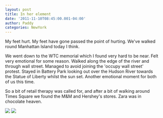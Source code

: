 ```yaml
--- 
layout: post 
title: In her element 
date: '2011-11-10T08:45:00.001-04:00' 
author: Paddy
categories: NewYork
---
```

My feet hurt. My feet have gone passed the point of hurting. We've
walked round Manhattan Island today I think.

We went down to the WTC memorial which I found very hard to be near.
Felt very emotional for some reason. Walked along the edge of the river
and through wall street. Managed to avoid joining the 'occupy wall
street' protest. Stayed in Battery Park looking out over the Hudson
River towards the Statue of Liberty whilst the sun set. Another
emotional moment for both of us this time.

So a bit of retail therapy was called for, and after a bit of walking
around Times Square we found the M&M and Hershey's stores. Zara was in
chocolate heaven.


![](http://lh3.ggpht.com/-FL9CW3PvETw/TrvHYuoheDI/AAAAAAAACT8/RCESr5UJQdQ/IMAG0608.png)
![](http://lh3.ggpht.com/-1N77h6CuN7Q/TrvHachiftI/AAAAAAAACUA/RimL1xp6koE/IMAG0607.png)

